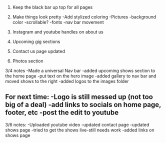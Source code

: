 1. Keep the black bar up top for all pages
2. Make things look pretty
    -Add stylized coloring
    -Pictures
    -background color
    -scrollable?
    -fonts
    -nav bar movement
    
3. Instagram and youtube handles on about us

4. Upcoming gig sections

5. Contact us page updated

6. Photos section



3/4 notes
-Made a universal Nav bar
-added upcoming shows section to the home page
    -put text on the hero image
-added gallery to nav bar and moved shows to the right
-added logos to the images folder

For next time:
-Logo is still messed up (not too big of a deal)
-add links to socials on home page, footer, etc
-post the edit to youtube
-

3/6 notes:
-Uploaded youtube video
-updated contact page
-updated shows page
-tried to get the shows live-still needs work
-added links on shows page